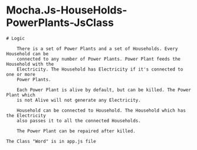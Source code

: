 # Mocha.Js-HouseHolds-PowerPlants-JsClass


	# Logic

		There is a set of Power Plants and a set of Households. Every Household can be
		connected to any number of Power Plants. Power Plant feeds the Household with the
		Electricity. The Household has Electricity if it's connected to one or more
		Power Plants.

		Each Power Plant is alive by default, but can be killed. The Power Plant which
		is not Alive will not generate any Electricity.

		Household can be connected to Household. The Household which has the Electricity
		also passes it to all the connected Households.

		The Power Plant can be repaired after killed.
    
    The Class "Word" is in app.js file 
